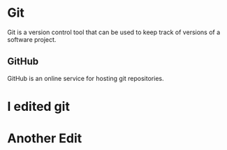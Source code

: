 # Git



Git is a version control tool that can be used to keep track of versions of a software project.



## GitHub



GitHub is an online service for hosting git repositories.



# I edited git
# Another Edit